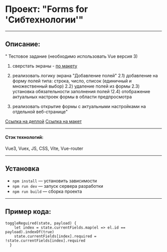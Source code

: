 # Проект: "Forms for 'Сибтехнологии'"

---

## Описание:

"
Тестовое задание (необходимо использовать Vue версия 3)

1. сверстать экраны - [по макету](https://www.figma.com/file/pObrgEFHQniLC9K5zXpcoF/Тестовое?type=design&node-id=0%3A1&mode=design&t=U0n14JDnerpDrqzE-1)

2. реализовать логику экрана "Добавление полей"
   2.1) добавление на форму полей типа: строка, число, список (единичный и множественный выбор)
   2.2) удаление полей из формы
   2.3) установка обязательности заполнения полей
   !2.4) отображение актуальных настроек формы в области предпросмотра

3. реализовать открытие формы с актуальными настройками на отдельной веб-странице"

[Ссылка на деплой](preeminent-kitten-83a2eb.netlify.app)
[Ссылка на макет](https://www.figma.com/file/pObrgEFHQniLC9K5zXpcoF/Тестовое?type=design&node-id=0%3A1&mode=design&t=U0n14JDnerpDrqzE-1)

---

#### Стэк технологий:

Vue3, Vuex, JS, CSS, Vite, Vue-router

---

## Установка

- `npm install` — установить зависимости
- `npm run dev` — запуск сервера разработки
- `npm run build` — сборка проекта

---

## Пример кода:

```
toggleReguired(state, payload) {
    let index = state.currentFields.map(el => el.id == payload).indexOf(true)
    state.currentFields[index].required = !state.currentFields[index].required
  }
```
